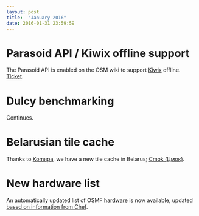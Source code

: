 ```yaml
---
layout: post
title:  "January 2016"
date: 2016-01-31 23:59:59
---
```


# Parasoid API / Kiwix offline support

The Parasoid API is enabled on the OSM wiki to support [Kiwix](http://www.kiwix.org/wiki/Main_Page) offline. [Ticket](https://trac.openstreetmap.org/ticket/5355).

# Dulcy benchmarking

Continues.

# Belarusian tile cache

Thanks to [Komяpa](http://www.openstreetmap.org/user/Kom%D1%8Fpa), we have a new tile cache in Belarus; [Cmok (Цмок)](https://hardware.openstreetmap.org/servers/cmok.openstreetmap.org/). 

# New hardware list

An automatically updated list of OSMF [hardware](https://hardware.openstreetmap.org/) is now available, updated [based on information from Chef](https://github.com/gravitystorm/osmf-server-info).
